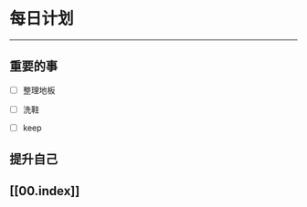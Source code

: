 
# 每日计划
---
## 重要的事

- [ ]  整理地板
- [ ]  洗鞋
- [ ]  keep




## 提升自己

  



## [[00.index]]










